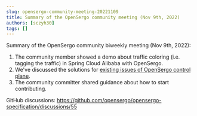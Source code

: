 ```yaml
---
slug: opensergo-community-meeting-20221109
title: Summary of the OpenSergo community meeting (Nov 9th, 2022)
authors: [sczyh30]
tags: []
---
```


Summary of the OpenSergo community biweekly meeting (Nov 9th, 2022):

1. The community member showed a demo about traffic coloring (i.e. tagging the traffic) in Spring Cloud Alibaba with OpenSergo.
2. We've discussed the solutions for [existing issues of OpenSergo control plane](https://github.com/opensergo/opensergo-control-plane/issues).
3. The community committer shared guidance about how to start contributing.

GitHub discussions: https://github.com/opensergo/opensergo-specification/discussions/55
